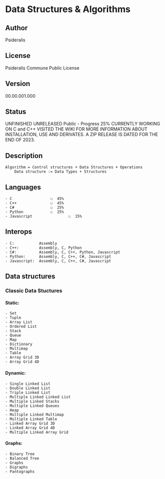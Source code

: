 # Data Structures & Algorithms
## Author
Psideralis
## License
Psideralis Commune Public License
## Version
00.00.001.000
## Status
UNFINISHED UNRELEASED
Public - Progress 25%
CURRENTLY WORKING ON
C and C++
VISITED THE WIKI FOR MORE INFORMATION ABOUT INSTALLATION, USE AND DERIVATES. A ZIP RELEASE IS DATED FOR THE END OF 2023.
## Description
	Algorithm = Control structures + Data Structures + Operations
		Data structure := Data Types + Structures
## Languages
    - C			        ☐  45%
	- C++				☐  45%
	- C#				☐  25%
	- Python			☐  25%
	- Javascript		        ☐  15% 
##	Interops
	- C:           Assembly
	- C++:         Assembly, C, Python
	- C#:          Assembly, C, C++, Python, Javascript
	- Python:      Assembly, C, C++, C#, Javascript
	- Javascript:  Assembly, C, C++, C#, Javascript		
	
## Data structures
### Classic Data Stuctures
#### Static:
	- Set
	- Tuple
	- Array List
	- Ordered List
	- Stack
	- Queue
	- Map
	- Dictionary
	- Multimap
	- Table
	- Array Grid 3D
	- Array Grid 4D
#### Dynamic:
	- Single Linked List
	- Double Linked List
	- Triple Linked List
	- Multiple Linked Linked List
	- Multiple Linked Stacks
	- Multiple Linked Queues
	- Heap
	- Multiple Linked Multimap
	- Multiple Linked Table
	- Linked Array Grid 3D
	- Linked Array Grid 4D
	- Multiple Linked Array Grid
#### Graphs:
	- Binary Tree
	- Balanced Tree
	- Graphs
	- Digraphs
	- Pantographs
